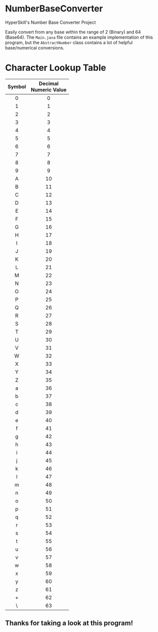 # NumberBaseConverter
HyperSkill's Number Base Converter Project

Easily convert from any base within the range of 2 (Binary) and 64 (Base64).
The ` Main.java ` file contains an example implementation of this program, but the ` AbstractNumber ` class contains a lot of helpful base/numerical conversions. 


# Character Lookup Table
| Symbol | Decimal <br/>Numeric Value |
|:------:|:--------------------------:|
|    0   |              0             |
|    1   |              1             |
|    2   |              2             |
|    3   |              3             |
|    4   |              4             |
|    5   |              5             |
|    6   |              6             |
|    7   |              7             |
|    8   |              8             |
|    9   |              9             |
|    A   |              10            |
|    B   |              11            |
|    C   |              12            |
|    D   |              13            |
|    E   |              14            |
|    F   |              15            |
|    G   |              16            |
|    H   |              17            |
|    I   |              18            |
|    J   |              19            |
|    K   |              20            |
|    L   |              21            |
|    M   |              22            |
|    N   |              23            |
|    O   |              24            |
|    P   |              25            |
|    Q   |              26            |
|    R   |              27            |
|    S   |              28            |
|    T   |              29            |
|    U   |              30            |
|    V   |              31            |
|    W   |              32            |
|    X   |              33            |
|    Y   |              34            |
|    Z   |              35            |
|    a   |              36            |
|    b   |              37            |
|    c   |              38            |
|    d   |              39            |
|    e   |              40            |
|    f   |              41            |
|    g   |              42            |
|    h   |              43            |
|    i   |              44            |
|    j   |              45            |
|    k   |              46            |
|    l   |              47            |
|    m   |              48            |
|    n   |              49            |
|    o   |              50            |
|    p   |              51            |
|    q   |              52            |
|    r   |              53            |
|    s   |              54            |
|    t   |              55            |
|    u   |              56            |
|    v   |              57            |
|    w   |              58            |
|    x   |              59            |
|    y   |              60            |
|    z   |              61            |
|    +   |              62            |
|    \   |              63            |

## Thanks for taking a look at this program!
